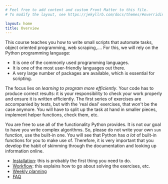 ```yaml
---
# Feel free to add content and custom Front Matter to this file.
# To modify the layout, see https://jekyllrb.com/docs/themes/#overriding-theme-defaults

layout: home
title: Overview
---
```


This course teaches you how to write small scripts that automate tasks, object oriented programming, web scraping,....
For this, we will rely on the Python programming language:

* It is one of the commonly used programming languages.
* It is one of the most user-friendly languages out there.
* A very large number of packages are available, which is essential for scripting.

The focus lies on *learning to program more efficiently*.
Your code has to produce correct results: it is your responsibility to check your work properly and ensure it is written efficiently.
The first series of exercises are accompanied by tests, but with the 'real deal' exercises, that won't be the case anymore.
You will have to split up the task at hand in smaller pieces, implement helper functions, check them, etc.

You are free to use all of the functionality Python provides.
It is not our goal to have you write complex algorithms.
So, please do not write your own `sum` function, use the built-in one.
You will see that Python has *a lot* of built-in functions for you to make use of.
Therefore, it is very important that you develop the habit of skimming through the documentation and looking up information online.

* [Installation](installation/): this is probably the first thing you need to do.
* [Workflow](workflow.md): this explains how to go about solving the exercises, etc.
* [Weekly planning](planning.md)
* [FAQ](faq.md)
